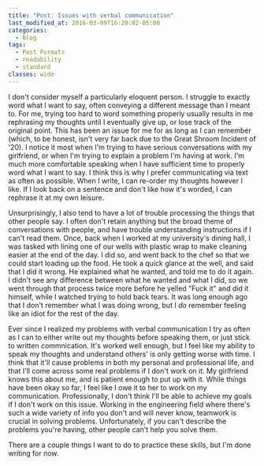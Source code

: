 ```yaml
---
title: "Post: Issues with verbal communication"
last_modified_at: 2016-03-09T16:20:02-05:00
categories:
  - Blog
tags:
  - Post Formats
  - readability
  - standard
classes: wide
---
```


I don't consider myself a particularly eloquent person. I struggle to exactly word what I want to say, often conveying a different message than I meant to. For me, trying too hard to word something properly usually results in me rephrasing my thoughts until I eventually give up, or lose track of the original point. This has been an issue for me for as long as I can remember (which, to be honest, isn't very far back due to the Great Shroom Incident of '20). I notice it most when I'm trying to have serious conversations with my girlfriend, or when I'm trying to explain a problem I'm having at work. I'm much more comfortable speaking when I have sufficient time to properly word what I want to say. I think this is why I prefer communicating via text as often as possible. When I write, I can re-order my thoughts however I like. If I look back on a sentence and don't like how it's worded, I can rephrase it at my own leisure.

Unsurprisingly, I also tend to have a lot of trouble processing the things that other people say. I often don't retain anything but the broad theme of conversations with people, and have trouble understanding instructions if I can't read them. Once, back when I worked at my university's dining hall, I was tasked wth lining one of our wells with plastic wrap to make cleaning easier at the end of the day. I did so, and went back to the chef so that we could start loading up the food. He took a quick glance at the well, and said that I did it wrong. He explained what he wanted, and told me to do it again. I didn't see any difference between what he wanted and what I did, so we went through that process twice more before he yelled "Fuck it" and did it himself, while I watched trying to hold back tears. It was long enough ago that I don't remember what I was doing wrong, but I *do* remember feeling like an idiot for the rest of the day.

Ever since I realized my problems with verbal communication I try as often as I can to either write out my thoughts before speaking them, or just stick to written commnication. It's worked well enough, but I feel like my ability to speak my thoughts and understand others' is only getting worse with time. I think that it'll cause problems in both my personal and professional life, and that I'll come across some real problems if I don't work on it. My girlfriend knows this about me, and is patient enough to put up with it. While things have been okay so far, I feel like I owe it to her to work on my communication. Professionally, I don't think I'll be able to achieve my goals if I don't work on this issue. Working in the engineering field where there's such a wide variety of info you don't and will never know, teamwork is crucial in solving problems. Unfortunately, if you can't describe the problems you're having, other people can't help you solve them.

There are a couple things I want to do to practice these skills, but I'm done writing for now.